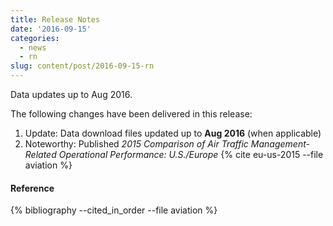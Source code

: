 ```yaml
---
title: Release Notes
date: '2016-09-15'
categories:
  - news
  - rn
slug: content/post/2016-09-15-rn
---
```


Data updates up to Aug 2016.

The following changes have been delivered in this release:

1. Update: Data download files updated up to **Aug 2016** (when applicable)
1. Noteworthy: Published *2015 Comparison of Air Traffic Management-Related Operational Performance: U.S./Europe*
   {% cite eu-us-2015 --file aviation  %}




#### Reference

{% bibliography --cited_in_order --file aviation %}
